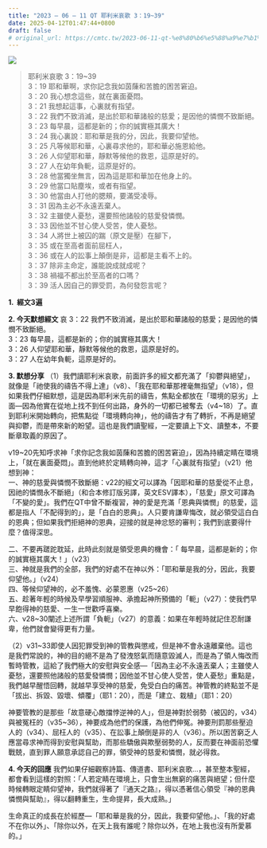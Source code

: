 ```yaml
---
title: "2023 – 06 – 11 QT 耶利米哀歌 3：19~39"
date: 2025-04-12T01:47:44+0800
draft: false
# original_url: https://cmtc.tw/2023-06-11-qt-%e8%80%b6%e5%88%a9%e7%b1%b3%e5%93%80%e6%ad%8c-3%ef%bc%9a1939
---
```


![](/images/qt.jpg)
> 耶利米哀歌 3：19\~39  
> 3：19 耶和華啊，求你記念我如茵蔯和苦膽的困苦窘迫。  
> 3：20 我心想念這些，就在裏面憂悶。  
> 3：21 我想起這事，心裏就有指望。  
> 3：22 我們不致消滅，是出於耶和華諸般的慈愛；是因他的憐憫不致斷絕。  
> 3：23 每早晨，這都是新的；你的誠實極其廣大！  
> 3：24 我心裏說：耶和華是我的分，因此，我要仰望他。  
> 3：25 凡等候耶和華，心裏尋求他的，耶和華必施恩給他。  
> 3：26 人仰望耶和華，靜默等候他的救恩，這原是好的。  
> 3：27 人在幼年負軛，這原是好的。  
> 3：28 他當獨坐無言，因為這是耶和華加在他身上的。  
> 3：29 他當口貼塵埃，或者有指望。  
> 3：30 他當由人打他的腮頰，要滿受凌辱。  
> 3：31 因為主必不永遠丟棄人。  
> 3：32 主雖使人憂愁，還要照他諸般的慈愛發憐憫。  
> 3：33 因他並不甘心使人受苦，使人憂愁。  
> 3：34 人將世上被囚的踹（原文是壓）在腳下，  
> 3：35 或在至高者面前屈枉人，  
> 3：36 或在人的訟事上顛倒是非，這都是主看不上的。  
> 3：37 除非主命定，誰能說成就成呢？  
> 3：38 禍福不都出於至高者的口嗎？  
> 3：39 活人因自己的罪受罰，為何發怨言呢？

**1.  經文3遍**

**2. 今天默想經文**
哀 3：22 我們不致消滅，是出於耶和華諸般的慈愛；是因他的憐憫不致斷絕。  
3：23 每早晨，這都是新的；你的誠實極其廣大！  
3：26 人仰望耶和華，靜默等候他的救恩，這原是好的。  
3：27 人在幼年負軛，這原是好的。

**3. 默想分享**
（1）我們讀耶利米哀歌，前面許多的經文都充滿了「抑鬱與絕望」，就像是「祂使我的禱告不得上達」（v8）、「我在耶和華那裡毫無指望」（v18），但如果我們仔細默想，這是因為耶利米先前的禱告，焦點全都放在「環境的惡劣」上面—因為他實在從地上找不到任何出路，身外的一切都已被奪去（v4\~18）了。直到耶利米開始轉向，把焦點從「環境轉向神」，他的禱告才有了轉折，不再是絕望與抑鬱，而是帶來新的盼望。這也是我們讀聖經，一定要讀上下文、讀整本，不要斷章取義的原因了。

v19\~20先知呼求神「求你記念我如茵蔯和苦膽的困苦窘迫」，因為持續定睛在環境上，「就在裏面憂悶」。直到他終於定睛轉向神，這才「心裏就有指望」（v21）他想到神：  
一、神的慈愛與憐憫不致斷絕：v22的經文可以譯為「因耶和華的慈愛從不止息，因祂的憐憫永不斷絕」（和合本修訂版另譯，英文ESV譯本），「慈愛」原文可譯為「不變的愛」。我們在QT中曾不斷複習，神的愛是充滿「恩典與憐憫」的慈愛，這都是指人「不配得到的」，是「白白的恩典」。人只要肯謙卑悔改，就必領受這白白的恩典；但如果我們拒絕神的恩典，迎接的就是神忿怒的審判；我們到底要得什麼？值得深思。

二、不要再蹉跎耽延，此時此刻就是領受恩典的機會：「 每早晨，這都是新的；你的誠實極其廣大！」（v23）  
三、神就是我們的全部，我們的好處不在神以外：「耶和華是我的分，因此，我要仰望他。」（v24）  
四、等候仰望神的，必不羞愧、必蒙恩惠（v25\~26）  
五、趁著年輕的時候及早學習順服神、承擔起神所預備的「軛」（v27）：使我們早早飽得神的慈愛、一生一世歡呼喜樂。  
六、v28\~30闡述上述所謂「負軛」（v27）的意義：如果在年輕時就記住忍耐謙卑，他們就會變得更有力量。

（2）v31\~33即使人因犯罪受到神的管教與懲戒，但是神不會永遠離棄他。這也是我們常說的，神的目的絕不是為了發洩怒氣而隨意毀滅人，而是為了領人悔改而暫時管教，這給了我們極大的安慰與安全感—「因為主必不永遠丟棄人；主雖使人憂愁，還要照他諸般的慈愛發憐憫；因他並不甘心使人受苦，使人憂愁」重點是，我們越早醒悟回轉，就越早享受神的慈愛，免受白白的痛苦。神管教的終點並不是「拔出、拆毀、毀壞、傾覆」（耶1：20），而是「建立、栽植」（耶1：20）

神要管教的是那些「故意硬心敵擋悖逆神的人」，但是神對於弱勢（被囚的，v34）與被冤枉的（v35\~36），神要成為他們的保護，為他們伸冤。神要刑罰那些壓迫人的（v34）、屈枉人的（v35）、在訟事上顛倒是非的人（v36）。所以困苦窮乏人應當尋求神而得到安慰與幫助，而那些驕傲與欺壓弱勢的人，反而要在神面前恐懼戰兢，直到罪人願意承認自己的罪，領受神的慈愛和憐憫，就必得救。

**4. 今天的回應**
我們如果仔細觀察詩篇、傳道書、耶利米哀歌…，甚至整本聖經，都會看到這樣的對照：「人若定睛在環境上，只會生出無窮的痛苦與絕望；但什麼時候轉眼定睛仰望神，我們就得著了『通天之路』，得以憑著信心領受『神的恩典憐憫與幫助』，得以翻轉重生，生命提昇，長大成熟。」

生命真正的成長在於經歷—「耶和華是我的分，因此，我要仰望他。」、「我的好處不在你以外」、「除你以外，在天上我有誰呢？除你以外，在地上我也沒有所愛慕的。」
